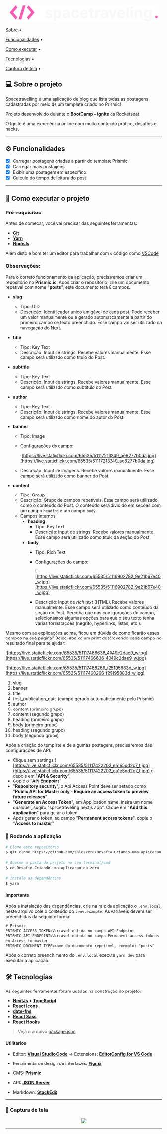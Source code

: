 


<div  align="center">	
	<img src="https://github.com/saleszera/Desafio-Criando-uma-aplicacao-do-zero/blob/master/public/images/logo.svg" alt="spacetraveling" color="#2c2c2c">
</div>


<p  align="center">

<a  href="#-sobre-o-projeto">Sobre</a> •

<a  href="#%EF%B8%8F-funcionalidades">Funcionalidades</a> •

<a  href="#-como-executar-o-projeto">Como executar</a> •

<a  href="#-tecnologias">Tecnologias</a> •

<a  href="#%EF%B8%8F-captura-de-tela">Captura de tela</a> •

</p>




## 💻 Sobre o projeto


Spacetravelling é uma aplicação de blog que lista todas as postagens cadastradas por meio de um template criado no Prismic!

Projeto desenvolvido durante o **BootCamp - Ignite** da Rocketseat

O Ignite é uma experiência online com muito conteúdo prático, desafios e hacks.

---

## ⚙️ Funcionalidades

- [x] Carregar postagens criadas a partir do template Prismic
- [x] Carregar mais postagens
- [x] Exibir uma postagem em específico
- [x] Calculo do tempo de leitura do post
---

## 🚀 Como executar o projeto

### Pré-requisitos

Antes de começar, você vai precisar das seguintes ferramentas:

- **[Git](https://git-scm.com)**
- **[Yarn](https://yarnpkg.com/getting-started/install)**
- **[NodeJs](https://nodejs.org/en/)**

Além disto é bom ter um editor para trabalhar com o código como [VSCode](https://code.visualstudio.com/)

### Observações:

Para o correto funcionamento da aplicação, precisaremos criar um repositório no **[Prismic.io](https://prismic.io/)**.  Após criar o repositório, crie um documento repetível com nome "**posts**", este documento terá 8 campos.
-   **slug**
    -   Tipo: UID
    -   Descrição: Identificador único amigável de cada post. Pode receber um valor manualmente ou é gerado automaticamente a partir do primeiro campo de texto preenchido. Esse campo vai ser utilizado na navegação do Next.
-   **title**
    -   Tipo: Key Text
    -   Descrição: Input de strings. Recebe valores manualmente. Esse campo será utilizado como título do Post.
-   **subtitle**
    -   Tipo: Key Text
    -   Descrição: Input de strings. Recebe valores manualmente. Esse campo será utilizado como subtítulo do Post.
-   **author**
    -   Tipo: Key Text
    -   Descrição: Input de strings. Recebe valores manualmente. Esse campo será utilizado como nome do autor do Post.
-   **banner**
    -   Tipo: Image
        
    -   Configurações do campo:
        
        ![https://live.staticflickr.com/65535/51117213249_ae8277b0da.jpg](https://live.staticflickr.com/65535/51117213249_ae8277b0da.jpg)
        
    -   Descrição: Input de imagens. Recebe valores manualmente. Esse campo será utilizado como banner do Post.
        
-   **content**
    -   Tipo: Group
    -   Descrição: Grupo de campos repetíveis. Esse campo será utilizado como o conteúdo do Post. O conteúdo será dividido em seções com um campo `heading` e um campo `body`.
    -   Campos internos:
        -   **heading**
            -   Tipo: Key Text
            -   Descrição: Input de strings. Recebe valores manualmente. Esse campo será utilizado como título da seção do Post.
        -   **body**
            -   Tipo: Rich Text
                
            -   Configurações do campo:
                
                ![https://live.staticflickr.com/65535/51116902782_9e21b67e40_w.jpg](https://live.staticflickr.com/65535/51116902782_9e21b67e40_w.jpg)
                
            -   Descrição: Input de _rich text_ (HTML). Recebe valores manualmente. Esse campo será utilizado como conteúdo da seção do Post. Perceba que nas configurações do campo, selecionamos algumas opções para que o seu texto tenha varias formatações (negrito, hyperlinks, listas, etc.).
                

Mesmo com as explicações acima, ficou em dúvida de como ficarão esses campos na sua página? Deixei abaixo um print descrevendo cada campo no resultado final para te ajudar:

![https://live.staticflickr.com/65535/51117466636_4049c2dae9_w.jpg](https://live.staticflickr.com/65535/51117466636_4049c2dae9_w.jpg)

![https://live.staticflickr.com/65535/51117468266_f25195883d_w.jpg](https://live.staticflickr.com/65535/51117468266_f25195883d_w.jpg)

1.  slug
2.  banner
3.  title
4.  first_publication_date (campo gerado automaticamente pelo Prismic)
5.  author
6.  content (primeiro grupo)
7.  content (segundo grupo)
8.  heading (primeiro grupo)
9.  body (primeiro grupo)
10.  heading (segundo grupo)
11.  body (segundo grupo)

Após a criação do template e de algumas postagens, precisaremos das configurações de API.
- Clique sem settings ![https://live.staticflickr.com/65535/51117422203_ea1e5dd2c7_t.jpg](https://live.staticflickr.com/65535/51117422203_ea1e5dd2c7_t.jpg) e depois em "**API & Security**".
- Copie o "**API Endpoint**"
- "**Repository security**", o Api Access Point deve ser setado como "**Public API for Master only - Require an access token to preview future releases**"
- "**Generate an Access Token**",  em Application name, insira um nome qualquer, sugiro "spacetraveling nextjs app". Clique em "**Add this application**" para gerar o token
- Após gerar o token, no campo "**Permanent access tokens**", copie o "**Access to master**"


### 🧭 Rodando a aplicação

```bash
# Clone este repositório
$ git clone https://github.com/saleszera/Desafio-Criando-uma-aplicacao-do-zero

# Acesse a pasta do projeto no seu terminal/cmd
$ cd Desafio-Criando-uma-aplicacao-do-zero

# Instale as dependências
$ yarn
```
#### Importante
Após a instalação das dependências, crie na raiz da aplicação o `.env.local`, neste arquivo cole o conteúdo do `.env.example`. As variáveis devem ser preenchidas da seguinte forma:
```plaintext
# Prismic
PRISMIC_ACCESS_TOKEN=Variavel obtida no campo API Endpoint
PRISMIC_API_ENDPOINT=Variavel obtida no campo Permanent access tokens em Access to master
PRISMIC_DOCUMENT_TYPE=nome do documento repetível, exemplo: "posts" 
```
Após o correto preenchimento do `.env.local` execute `yarn dev` para executar a aplicação.

## 🛠 Tecnologias


As seguintes ferramentas foram usadas na construção do projeto:


- **[NextJs](https://pt-br.reactjs.org/docs/getting-started.html) + [TypeScript](https://www.typescriptlang.org/)**
- **[React Icons](https://github.com/react-icons/react-icons)**
- **[date-fns](https://date-fns.org/)**
- **[React Sass](https://www.w3schools.com/react/react_sass.asp)**
- **[React Hooks](https://pt-br.reactjs.org/docs/hooks-intro.html)**

> Veja o arquivo [package.json](https://github.com/saleszera/Desafio-Criando-uma-aplicacao-do-zero/blob/master/package.json)


#### **Utilitários**

- Editor: **[Visual Studio Code](https://code.visualstudio.com/)** → Extensions: **[EditorConfig for VS Code](https://marketplace.visualstudio.com/items?itemName=EditorConfig.EditorConfig)**

- Ferramenta de design de interfaces: **[Figma](www.figma.com)**

- CMS: **[Prismic](https://prismic.io/)**

- API: **[JSON Server](https://github.com/typicode/json-server)**

- Markdown: **[StackEdit](https://stackedit.io/)**

---
### 🎥️ Captura de tela
  <div align="center"  >
	  <img src="https://media.giphy.com/media/N9TXedfTeOMbKwQJ8X/giphy.gif"/>
  </div>  

---

